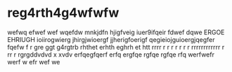 # reg4rth4g4wfwfw
wefwq
efwef
wef
wqefdw mnkjdfn hjigfveig iuer9ifqeir
fdwef
dqwe ERGOE EHRIUGH ioiirogwierg jhirgjwioergf jjherigfoerigf qegieiojguioergjqegfer
fqefw f 
r gre ggt g4rgtrb   rhthet erhth eghrh et htt
rrrr
r
r
r
r
r
r
r
rrrrrrrrrrrr
r
rr
r
rgrgddvdvd x xvdv
erfqegfqerf
erfq
ergfqe
rgfqe
rgfqe
rfq
werfwefr werf w efr wef we
